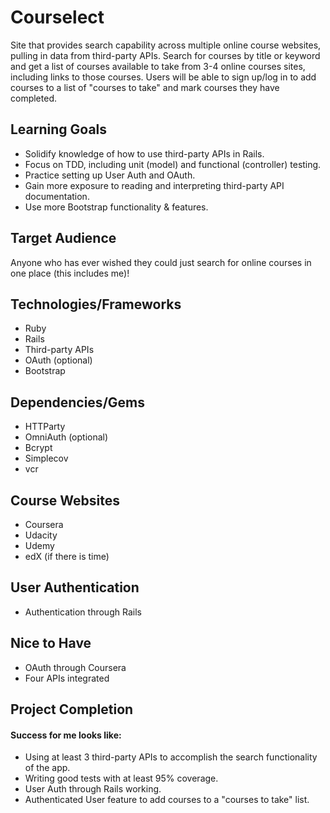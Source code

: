 # Courselect

Site that provides search capability across multiple online course websites, pulling in data from third-party APIs. Search for courses by title or keyword and get a list of courses available to take from 3-4 online courses sites, including links to those courses. Users will be able to sign up/log in to add courses to a list of "courses to take" and mark courses they have completed.

## Learning Goals
- Solidify knowledge of how to use third-party APIs in Rails.
- Focus on TDD, including unit (model) and functional (controller) testing.
- Practice setting up User Auth and OAuth.
- Gain more exposure to reading and interpreting third-party API documentation.
- Use more Bootstrap functionality & features.

## Target Audience
Anyone who has ever wished they could just search for online courses in one place (this includes me)!

## Technologies/Frameworks
- Ruby
- Rails
- Third-party APIs 
- OAuth (optional)
- Bootstrap

## Dependencies/Gems
- HTTParty
- OmniAuth (optional)
- Bcrypt
- Simplecov
- vcr

## Course Websites
- Coursera
- Udacity
- Udemy
- edX (if there is time)

## User Authentication
- Authentication through Rails

## Nice to Have
- OAuth through Coursera
- Four APIs integrated

## Project Completion
#### Success for me looks like:
- Using at least 3 third-party APIs to accomplish the search functionality of the app. 
- Writing good tests with at least 95% coverage.
- User Auth through Rails working.
- Authenticated User feature to add courses to a "courses to take" list.


